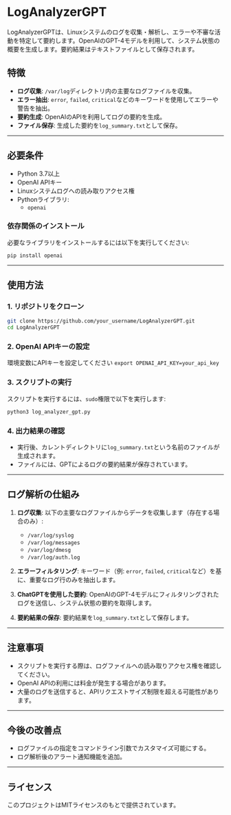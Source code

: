 # LogAnalyzerGPT

LogAnalyzerGPTは、Linuxシステムのログを収集・解析し、エラーや不審な活動を特定して要約します。OpenAIのGPT-4モデルを利用して、システム状態の概要を生成します。要約結果はテキストファイルとして保存されます。

## 特徴
- **ログ収集**: `/var/log`ディレクトリ内の主要なログファイルを収集。
- **エラー抽出**: `error`, `failed`, `critical`などのキーワードを使用してエラーや警告を抽出。
- **要約生成**: OpenAIのAPIを利用してログの要約を生成。
- **ファイル保存**: 生成した要約を`log_summary.txt`として保存。

---

## 必要条件
- Python 3.7以上
- OpenAI APIキー
- Linuxシステムログへの読み取りアクセス権
- Pythonライブラリ:
  - `openai`

### 依存関係のインストール
必要なライブラリをインストールするには以下を実行してください:
```bash
pip install openai
```

---

## 使用方法

### 1. リポジトリをクローン
```bash
git clone https://github.com/your_username/LogAnalyzerGPT.git
cd LogAnalyzerGPT
```

### 2. OpenAI APIキーの設定
環境変数にAPIキーを設定してください `export OPENAI_API_KEY=your_api_key`

### 3. スクリプトの実行
スクリプトを実行するには、`sudo`権限で以下を実行します:
```bash
python3 log_analyzer_gpt.py
```

### 4. 出力結果の確認
- 実行後、カレントディレクトリに`log_summary.txt`という名前のファイルが生成されます。
- ファイルには、GPTによるログの要約結果が保存されています。

---

## ログ解析の仕組み

1. **ログ収集**:
   以下の主要なログファイルからデータを収集します（存在する場合のみ）:
   - `/var/log/syslog`
   - `/var/log/messages`
   - `/var/log/dmesg`
   - `/var/log/auth.log`

2. **エラーフィルタリング**:
   キーワード（例: `error`, `failed`, `critical`など）を基に、重要なログ行のみを抽出します。

3. **ChatGPTを使用した要約**:
   OpenAIのGPT-4モデルにフィルタリングされたログを送信し、システム状態の要約を取得します。

4. **要約結果の保存**:
   要約結果を`log_summary.txt`として保存します。

---

## 注意事項

- スクリプトを実行する際は、ログファイルへの読み取りアクセス権を確認してください。
- OpenAI APIの利用には料金が発生する場合があります。
- 大量のログを送信すると、APIリクエストサイズ制限を超える可能性があります。

---

## 今後の改善点

- ログファイルの指定をコマンドライン引数でカスタマイズ可能にする。
- ログ解析後のアラート通知機能を追加。

---

## ライセンス
このプロジェクトはMITライセンスのもとで提供されています。